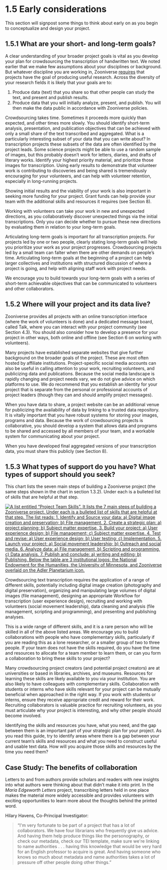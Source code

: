 # 1.5 Early considerations

This section will signpost some things to think about early on as you begin to conceptualize and design your project.

## 1.5.1 What are your short- and long-term goals?

A clear understanding of your broader project goals is vital as you develop your plan for  crowdsourcing the transcription of handwritten text. We noted earlier that we make few assumptions about your disciplines or background. But whatever discipline you are working in, Zooniverse [requires](https://help.zooniverse.org/getting-started/lab-policies/) that projects have the goal of producing useful research. Across the diversity of your research fields it is likely that your goals are to:

1. Produce data (text) that you share so that other people can study the text, and present and publish results.
1. Produce data that you will initially analyze, present, and publish. You will then make the data public in accordance with Zooniverse policies.

Crowdsourcing takes time. Sometimes it proceeds more quickly than expected, and other times more slowly. You should identify short-term analysis, presentation, and publication objectives that can be achieved with only a small share of the text transcribed and aggregated. What is a particularly interesting subset of your data that you can write about? In transcription projects these subsets of the data are often identified by the project leads. Some science projects might be able to use a random sample of images, but this probably doesn’t work for letters, diaries, and drafts of literary works. Identify your highest priority material, and prioritize those images for transcription. Using early results to demonstrate that volunteer work is contributing to discoveries and being shared is tremendously encouraging for your volunteers, and can help with volunteer retention, especially in long-running projects.

Showing initial results and the viability of your work is also important in seeking more funding for your project. Grant funds can help provide your team with the additional skills and resources it requires (see Section 8).

Working with volunteers can take your work in new and unexpected directions, as you collaboratively discover unexpected things via the initial transcriptions. Only you can decide whether to pursue these new directions by evaluating them in relation to your long-term goals. 

Articulating long-term goals is important for all transcription projects. For projects led by one or two people, clearly stating long-term goals will help you prioritize your work as your project progresses. Crowdsourcing projects led by a small team can falter when there are other demands on people’s time. Articulating long-term goals at the beginning of a project can help larger collectives and institutions with structured discussion of where a project is going, and help with aligning staff work with project needs.  

We encourage you to build towards your long-term goals with a series of short-term achievable objectives that can be communicated to volunteers and other collaborators. 

## 1.5.2 Where will your project and its data live?

Zooniverse provides all projects with an online transcription interface (where the work of volunteers is done) and a dedicated message board, called Talk, where you can interact with your project community (see Section 4.3). You should also consider how to develop a presence for your project in other ways, both online and offline (see Section 6 on working with volunteers).  

Many projects have established separate websites that give further background on the broader goals of the project. These are most often hosted by affiliate institutions. Project-specific social media accounts can also be useful in calling attention to your work, recruiting volunteers, and publicizing data and publications. Because the social media landscape is rapidly changing and project needs vary, we do not give advice on which platforms to use. We do recommend that you establish an identity for your project that is separate from the personal or professional accounts of project leaders (though they can and should amplify project messages).

When you have data to share, a project website can be an additional venue for publicizing the availability of data by linking to a trusted data repository. It is vitally important that you have robust systems for storing your images, programs and data. Because the work of crowdsourcing projects is collaborative, you should develop a system that allows data and programs to be shared and accessed by all members of your team, and a workable system for communicating about your project. 

When you have developed final aggregated versions of your transcription data, you must share this publicly (see Section 8). 


## 1.5.3 What types of support do you have? What types of support should you seek?

This chart lists the seven main steps of building a Zooniverse project (the same steps shown in the chart in section 1.3.2). Under each is a bulleted list of skills that are helpful at that step.

[![A list entitled “Project Team Skills”. It lists the 7 main steps of building a Zooniverse project. Under each is a bulleted list of skills that are helpful at that step. The list reads: 1. Identify and Source your data: a) Digital image creation and preservation; b) File management. 2. Create a strategic plan: a) project planning; b) Subject matter expertise. 3. Build your project: a) User experience design; b) File management; c) Subject matter expertise. 4. Test and revise: a)  User experience design; b) User testing; c) Implementation. 5. Launch your project: a) Social movement leadership; b) Outreach and social media. 6. Analyze data: a) File management, b) Scripting and programming, c) Data analysis. 7. Publish and conclude: a) writing and editing; b) Publishing. Below the table are 3 institutional logos: the National Endowment for the Humanities, the University of Minnesota, and Zooniverse overlaid on the Adler Planetarium icon.](/img/transcription-images/1-5-3_project_team_skills.png)](/img/transcription-images/1-5-3_project_team_skills.png)

Crowdsourcing text transcription requires the application of a range of different skills, potentially including digital image creation (photography and digital preservation), organizing and manipulating large volumes of digital images (file management), designing an appropriate Workflow for transcription (user experience design), recruiting and working with volunteers (social movement leadership), data cleaning and analysis (file management, scripting and programming), and presenting and publishing analyses. 

This is a wide range of different skills, and it is a rare person who will be skilled in all of the above listed areas. We encourage you to build collaborations with people who have complementary skills, particularly if you are reading this as a lone researcher, or a smaller group of two to three people. If your team does not have the skills required, do you have the time and resources to allocate for a team member to learn them, or can you form a collaboration to bring these skills to your project? 

Many crowdsourcing project creators (and potential project creators) are at universities or based in libraries, archives, and museums. Resources for learning these skills are likely available to you via your institution. You are also likely to have colleagues with complementary skills. Collaboration with students or interns who have skills relevant for your project can be mutually beneficial when approached in the right way. If you work with students or interns, ensure they receive appropriate credit and reward for their work. Recruiting collaborators is valuable practice for recruiting volunteers, as you must articulate why your project is interesting, and why other people should become involved. 

Identifying the skills and resources you have, what you need, and the gap between them is an important part of your strategic plan for your project. As you read this guide, try to identify areas where there is a gap between your current team’s skills and resources and what you need to construct useful and usable text data. How will you acquire those skills and resources by the time you need them?


## Case Study: The benefits of collaboration

Letters to and from authors provide scholars and readers with new insights into what authors were thinking about  that didn’t make it into print. In the _Maria Edgeworth Letters_ project, transcribing letters held in one place makes the material more widely accessible and provides volunteers with exciting opportunities to learn more about the thoughts behind the printed word.  

Hilary Havens, Co-Principal Investigator:

> “I'm very fortunate to be part of a project that has a lot of collaborators. We have four librarians who frequently give us advice. And having them help produce things like the personography, or check our metadata, check our TEI template, make sure we're linking to name authorities . . . having this knowledge that would be very hard for an English professor to acquire is great. And having someone who knows so much about metadata and name authorities takes a lot of pressure off other people doing other things.”













